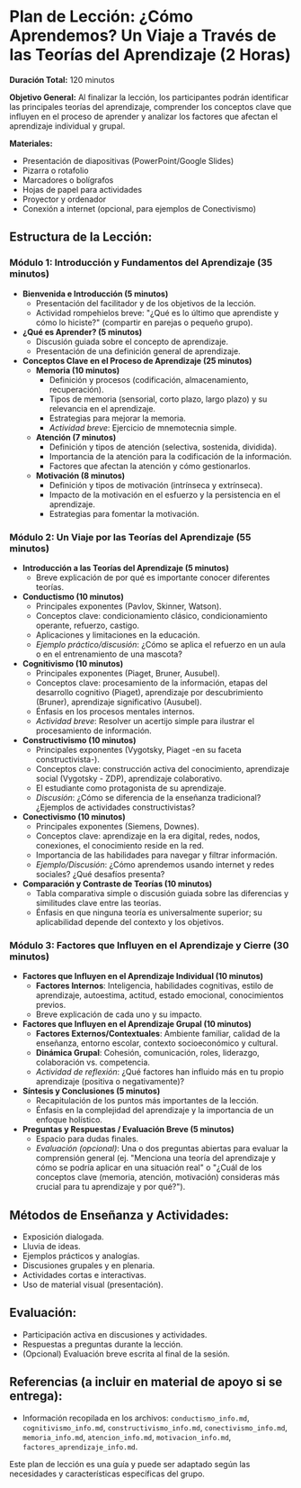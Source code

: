 # Plan de Lección: ¿Cómo Aprendemos? Un Viaje a Través de las Teorías del Aprendizaje (2 Horas)

**Duración Total:** 120 minutos

**Objetivo General:** Al finalizar la lección, los participantes podrán identificar las principales teorías del aprendizaje, comprender los conceptos clave que influyen en el proceso de aprender y analizar los factores que afectan el aprendizaje individual y grupal.

**Materiales:**
*   Presentación de diapositivas (PowerPoint/Google Slides)
*   Pizarra o rotafolio
*   Marcadores o bolígrafos
*   Hojas de papel para actividades
*   Proyector y ordenador
*   Conexión a internet (opcional, para ejemplos de Conectivismo)

## Estructura de la Lección:

### Módulo 1: Introducción y Fundamentos del Aprendizaje (35 minutos)

*   **Bienvenida e Introducción (5 minutos)**
    *   Presentación del facilitador y de los objetivos de la lección.
    *   Actividad rompehielos breve: "¿Qué es lo último que aprendiste y cómo lo hiciste?" (compartir en parejas o pequeño grupo).
*   **¿Qué es Aprender? (5 minutos)**
    *   Discusión guiada sobre el concepto de aprendizaje.
    *   Presentación de una definición general de aprendizaje.
*   **Conceptos Clave en el Proceso de Aprendizaje (25 minutos)**
    *   **Memoria (10 minutos)**
        *   Definición y procesos (codificación, almacenamiento, recuperación).
        *   Tipos de memoria (sensorial, corto plazo, largo plazo) y su relevancia en el aprendizaje.
        *   Estrategias para mejorar la memoria.
        *   _Actividad breve_: Ejercicio de mnemotecnia simple.
    *   **Atención (7 minutos)**
        *   Definición y tipos de atención (selectiva, sostenida, dividida).
        *   Importancia de la atención para la codificación de la información.
        *   Factores que afectan la atención y cómo gestionarlos.
    *   **Motivación (8 minutos)**
        *   Definición y tipos de motivación (intrínseca y extrínseca).
        *   Impacto de la motivación en el esfuerzo y la persistencia en el aprendizaje.
        *   Estrategias para fomentar la motivación.

### Módulo 2: Un Viaje por las Teorías del Aprendizaje (55 minutos)

*   **Introducción a las Teorías del Aprendizaje (5 minutos)**
    *   Breve explicación de por qué es importante conocer diferentes teorías.
*   **Conductismo (10 minutos)**
    *   Principales exponentes (Pavlov, Skinner, Watson).
    *   Conceptos clave: condicionamiento clásico, condicionamiento operante, refuerzo, castigo.
    *   Aplicaciones y limitaciones en la educación.
    *   _Ejemplo práctico/discusión_: ¿Cómo se aplica el refuerzo en un aula o en el entrenamiento de una mascota?
*   **Cognitivismo (10 minutos)**
    *   Principales exponentes (Piaget, Bruner, Ausubel).
    *   Conceptos clave: procesamiento de la información, etapas del desarrollo cognitivo (Piaget), aprendizaje por descubrimiento (Bruner), aprendizaje significativo (Ausubel).
    *   Énfasis en los procesos mentales internos.
    *   _Actividad breve_: Resolver un acertijo simple para ilustrar el procesamiento de información.
*   **Constructivismo (10 minutos)**
    *   Principales exponentes (Vygotsky, Piaget -en su faceta constructivista-).
    *   Conceptos clave: construcción activa del conocimiento, aprendizaje social (Vygotsky - ZDP), aprendizaje colaborativo.
    *   El estudiante como protagonista de su aprendizaje.
    *   _Discusión_: ¿Cómo se diferencia de la enseñanza tradicional? ¿Ejemplos de actividades constructivistas?
*   **Conectivismo (10 minutos)**
    *   Principales exponentes (Siemens, Downes).
    *   Conceptos clave: aprendizaje en la era digital, redes, nodos, conexiones, el conocimiento reside en la red.
    *   Importancia de las habilidades para navegar y filtrar información.
    *   _Ejemplo/Discusión_: ¿Cómo aprendemos usando internet y redes sociales? ¿Qué desafíos presenta?
*   **Comparación y Contraste de Teorías (10 minutos)**
    *   Tabla comparativa simple o discusión guiada sobre las diferencias y similitudes clave entre las teorías.
    *   Énfasis en que ninguna teoría es universalmente superior; su aplicabilidad depende del contexto y los objetivos.

### Módulo 3: Factores que Influyen en el Aprendizaje y Cierre (30 minutos)

*   **Factores que Influyen en el Aprendizaje Individual (10 minutos)**
    *   **Factores Internos**: Inteligencia, habilidades cognitivas, estilo de aprendizaje, autoestima, actitud, estado emocional, conocimientos previos.
    *   Breve explicación de cada uno y su impacto.
*   **Factores que Influyen en el Aprendizaje Grupal (10 minutos)**
    *   **Factores Externos/Contextuales**: Ambiente familiar, calidad de la enseñanza, entorno escolar, contexto socioeconómico y cultural.
    *   **Dinámica Grupal**: Cohesión, comunicación, roles, liderazgo, colaboración vs. competencia.
    *   _Actividad de reflexión_: ¿Qué factores han influido más en tu propio aprendizaje (positiva o negativamente)?
*   **Síntesis y Conclusiones (5 minutos)**
    *   Recapitulación de los puntos más importantes de la lección.
    *   Énfasis en la complejidad del aprendizaje y la importancia de un enfoque holístico.
*   **Preguntas y Respuestas / Evaluación Breve (5 minutos)**
    *   Espacio para dudas finales.
    *   _Evaluación (opcional)_: Una o dos preguntas abiertas para evaluar la comprensión general (ej. "Menciona una teoría del aprendizaje y cómo se podría aplicar en una situación real" o "¿Cuál de los conceptos clave (memoria, atención, motivación) consideras más crucial para tu aprendizaje y por qué?").

## Métodos de Enseñanza y Actividades:

*   Exposición dialogada.
*   Lluvia de ideas.
*   Ejemplos prácticos y analogías.
*   Discusiones grupales y en plenaria.
*   Actividades cortas e interactivas.
*   Uso de material visual (presentación).

## Evaluación:

*   Participación activa en discusiones y actividades.
*   Respuestas a preguntas durante la lección.
*   (Opcional) Evaluación breve escrita al final de la sesión.

## Referencias (a incluir en material de apoyo si se entrega):

*   Información recopilada en los archivos: `conductismo_info.md`, `cognitivismo_info.md`, `constructivismo_info.md`, `conectivismo_info.md`, `memoria_info.md`, `atencion_info.md`, `motivacion_info.md`, `factores_aprendizaje_info.md`.

Este plan de lección es una guía y puede ser adaptado según las necesidades y características específicas del grupo.

